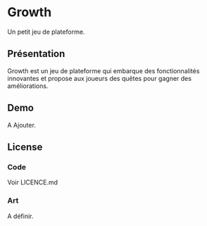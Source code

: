 Growth
===========
Un petit jeu de plateforme.

Présentation
-----------------
Growth est un jeu de plateforme qui embarque des fonctionnalités innovantes et propose aux joueurs des quêtes pour gagner des améliorations.

Demo
--------
A Ajouter.

License
-------
### Code
Voir LICENCE.md

### Art
A définir.
